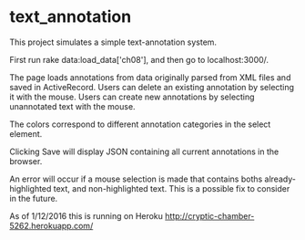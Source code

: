 # text_annotation

This project simulates a simple text-annotation system.

First run rake data:load_data['ch08'], and then go to localhost:3000/.

The page loads annotations from data originally parsed from XML files and saved in ActiveRecord.
Users can delete an existing annotation by selecting it with the mouse.
Users can create new annotations by selecting unannotated text with the mouse.

The colors correspond to different annotation categories in the select element.

Clicking Save will display JSON containing all current annotations in the browser.

An error will occur if a mouse selection is made that contains boths already-highlighted text, and non-highlighted text.
This is a possible fix to consider in the future.

As of 1/12/2016 this is running on Heroku http://cryptic-chamber-5262.herokuapp.com/